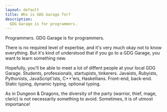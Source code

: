 ```yaml
---
layout: default
title: Who is GDG Garage for?
description: 
  GDG Garage is for programmers.
---
```


<span class="c1">Programmers</span>. GDG Garage is for programmers.

There is <span class="c2">no required level of expertise</span>, and it's very much okay not to know everything. But it's kind of understood that if you go to a GDG Garage, you want to learn something new.

Hopefully, you'll be able to meet a lot of diffent people at your local
GDG Garage. Students, professionals, startupists, tinkerers. Javaists,
Rubyists, Pythonists, JavaScript'ists, C++'ers, Haskellians.
Front-end, back-end. Static typing, dynamic typing, optional typing.

As in Dungeon & Dragons, the diversity of the party (warrior, thief, 
mage, cleric) is not necessarily something to avoid. Sometimes, it is of utmost
importance!
